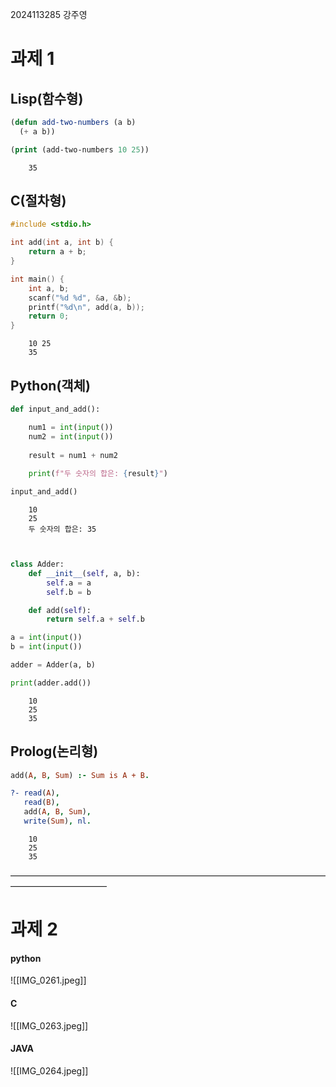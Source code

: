 2024113285 강주영
# 과제 1

## Lisp(함수형)

``` lisp
(defun add-two-numbers (a b)
  (+ a b))

(print (add-two-numbers 10 25))
```
```
	35
```

## C(절차형)
``` C
#include <stdio.h>

int add(int a, int b) {
    return a + b;
}

int main() {
    int a, b;
    scanf("%d %d", &a, &b);
    printf("%d\n", add(a, b));
    return 0;
}
```
```
	10 25
	35
```

## Python(객체)
```python
def input_and_add():

	num1 = int(input())
	num2 = int(input())
  
	result = num1 + num2
  
	print(f"두 숫자의 합은: {result}")

input_and_add()

```
``` 
	10
	25
	두 숫자의 합은: 35
	
```
```Python

class Adder:
    def __init__(self, a, b):
        self.a = a
        self.b = b

    def add(self):
        return self.a + self.b

a = int(input())
b = int(input())

adder = Adder(a, b)

print(adder.add())
```
```
	10
	25
	35
```


## Prolog(논리형)
``` prolog
add(A, B, Sum) :- Sum is A + B.

?- read(A), 
   read(B), 
   add(A, B, Sum), 
   write(Sum), nl.
```

```
	10
	25
	35
```


———————————————————————————————————————————————
# 과제 2
#### python 
![[IMG_0261.jpeg]]

#### C
![[IMG_0263.jpeg]]

#### JAVA
![[IMG_0264.jpeg]]